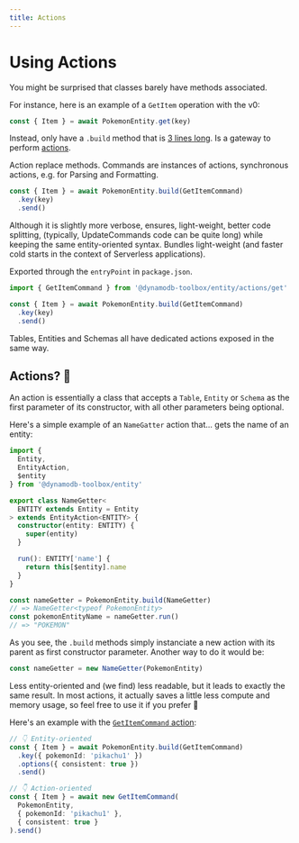 ```yaml
---
title: Actions
---
```


# Using Actions

You might be surprised that classes barely have methods associated.

For instance, here is an example of a `GetItem` operation with the v0:

```ts
const { Item } = await PokemonEntity.get(key)
```

Instead, only have a `.build` method that is [3 lines long](TODO). Is a gateway to perform [actions](#actions-).

Action replace methods. Commands are instances of actions, synchronous actions, e.g. for Parsing and Formatting.

```ts
const { Item } = await PokemonEntity.build(GetItemCommand)
  .key(key)
  .send()
```

Although it is slightly more verbose, ensures, light-weight, better code splitting, (typically, UpdateCommands code can be quite long) while keeping the same entity-oriented syntax. Bundles light-weight (and faster cold starts in the context of Serverless applications).

Exported through the `entryPoint` in `package.json`.

```ts
import { GetItemCommand } from '@dynamodb-toolbox/entity/actions/get'

const { Item } = await PokemonEntity.build(GetItemCommand)
  .key(key)
  .send()
```

Tables, Entities and Schemas all have dedicated actions exposed in the same way.

## Actions? 🤔

An action is essentially a class that accepts a `Table`, `Entity` or `Schema` as the first parameter of its constructor, with all other parameters being optional.

Here's a simple example of an `NameGatter` action that... gets the name of an entity:

```ts
import {
  Entity,
  EntityAction,
  $entity
} from '@dynamodb-toolbox/entity'

export class NameGetter<
  ENTITY extends Entity = Entity
> extends EntityAction<ENTITY> {
  constructor(entity: ENTITY) {
    super(entity)
  }

  run(): ENTITY['name'] {
    return this[$entity].name
  }
}

const nameGetter = PokemonEntity.build(NameGetter)
// => NameGetter<typeof PokemonEntity>
const pokemonEntityName = nameGetter.run()
// => "POKEMON"
```

As you see, the `.build` methods simply instanciate a new action with its parent as first constructor parameter. Another way to do it would be:

```ts
const nameGetter = new NameGetter(PokemonEntity)
```

Less entity-oriented and (we find) less readable, but it leads to exactly the same result. In most actions, it actually saves a little less compute and memory usage, so feel free to use it if you prefer 🙌

Here's an example with the [`GetItemCommand` action](/docs/entities/actions/get-item):

```ts
// 👇 Entity-oriented
const { Item } = await PokemonEntity.build(GetItemCommand)
  .key({ pokemonId: 'pikachu1' })
  .options({ consistent: true })
  .send()

// 👇 Action-oriented
const { Item } = await new GetItemCommand(
  PokemonEntity,
  { pokemonId: 'pikachu1' },
  { consistent: true }
).send()
```
